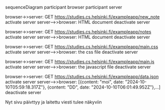 sequenceDiagram
    participant browser
    participant server

browser->>server: GET https://studies.cs.helsinki.fi/exampleapp/new_note
activate server 
server-->>browser: HTML document
deactivate server

browser->>server: GET https://studies.cs.helsinki.fi/exampleapp/notes
activate server 
server-->>browser: HTML document
deactivate server

browser->>server: GET https://studies.cs.helsinki.fi/exampleapp/main.css
activate server 
server-->>browser: the css file
deactivate server

browser->>server: GET https://studies.cs.helsinki.fi/exampleapp/main.js
activate server 
server-->>browser: the javascript file
deactivate server

browser->>server: GET https://studies.cs.helsinki.fi/exampleapp/data.json
activate server 
server-->>browser: [{content: "moi", date: "2024-10-10T05:59:18.317Z"}, {content: "DD", date: "2024-10-10T06:01:49.952Z"},…]
deactivate server

Nyt sivu päivttyy ja laitettu viesti tulee näkyviin